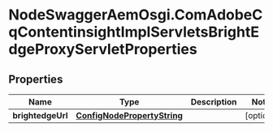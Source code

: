 # NodeSwaggerAemOsgi.ComAdobeCqContentinsightImplServletsBrightEdgeProxyServletProperties

## Properties
Name | Type | Description | Notes
------------ | ------------- | ------------- | -------------
**brightedgeUrl** | [**ConfigNodePropertyString**](ConfigNodePropertyString.md) |  | [optional] 


